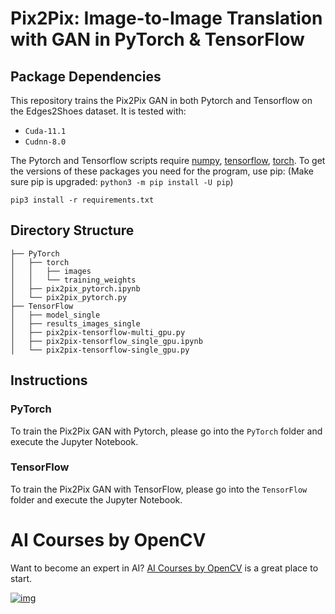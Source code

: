 # Pix2Pix: Image-to-Image Translation with GAN in PyTorch & TensorFlow



## Package Dependencies

This repository trains the Pix2Pix GAN in both Pytorch and Tensorflow on the Edges2Shoes dataset. It is tested with:

- `Cuda-11.1`
- `Cudnn-8.0`

The Pytorch and Tensorflow scripts require [numpy](https://numpy.org/), [tensorflow](https://www.tensorflow.org/install), [torch](https://pypi.org/project/torch/). To get the versions of these packages you need for the program, use pip: (Make sure pip is upgraded: `python3 -m pip install -U pip`)

```
pip3 install -r requirements.txt 
```

## Directory Structure

```
├── PyTorch
│   ├── torch
│   │   ├── images
│   │   └── training_weights
│   ├── pix2pix_pytorch.ipynb
│   └── pix2pix_pytorch.py
├── TensorFlow
│   ├── model_single
│   ├── results_images_single
│   ├── pix2pix-tensorflow-multi_gpu.py
│   ├── pix2pix-tensorflow_single_gpu.ipynb
│   └── pix2pix-tensorflow-single_gpu.py
```

## Instructions

### PyTorch

To train the Pix2Pix GAN with Pytorch, please go into the `PyTorch` folder and execute the Jupyter Notebook.

### TensorFlow

To train the Pix2Pix GAN with TensorFlow, please go into the `TensorFlow` folder and execute the Jupyter Notebook.

# AI Courses by OpenCV

Want to become an expert in AI? [AI Courses by OpenCV](https://opencv.org/courses/) is a great place to start.

[![img](https://camo.githubusercontent.com/18c5719ef10afe9607af3e87e990068c942ae4cba8bd4d72d21950d6213ea97e/68747470733a2f2f7777772e6c6561726e6f70656e63762e636f6d2f77702d636f6e74656e742f75706c6f6164732f323032302f30342f41492d436f75727365732d42792d4f70656e43562d4769746875622e706e67)](https://opencv.org/courses/)